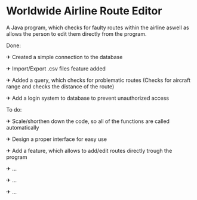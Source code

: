 Worldwide Airline Route Editor
==============================

A Java program, which checks for faulty routes within the airline aswell as allows the person to edit them directly from the program.


Done:

✈ Created a simple connection to the database

✈ Import/Export .csv files feature added

✈ Added a query, which checks for problematic routes (Checks for aircraft range and checks the distance of the route)

✈ Add a login system to database to prevent unauthorized access


To do:

✈ Scale/shorthen down the code, so all of the functions are called automatically

✈ Design a proper interface for easy use

✈ Add a feature, which allows to add/edit routes directly trough the program

✈ ...

✈ ...

✈ ...
